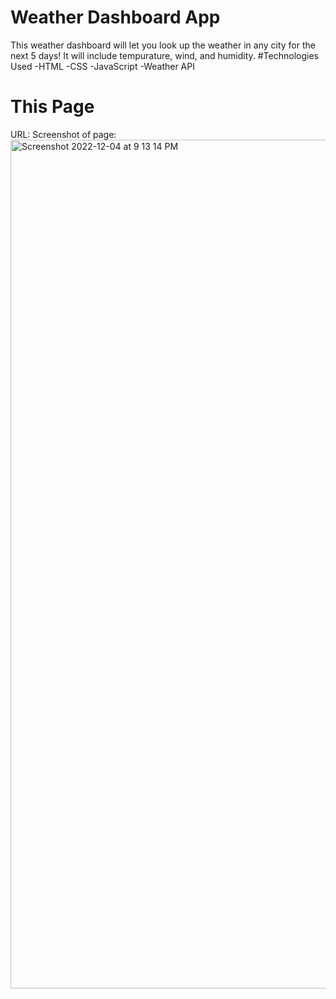 # Weather Dashboard App
This weather dashboard will let you look up the weather in any city for the next 5 days! It will include tempurature, wind, and humidity.
#Technologies Used
-HTML
-CSS
-JavaScript
-Weather API
# This Page
URL:
Screenshot of page:
<img width="1358" alt="Screenshot 2022-12-04 at 9 13 14 PM" src="https://user-images.githubusercontent.com/44388330/205534443-45706d31-1532-43cd-a426-3b6e668cfd2f.png">
